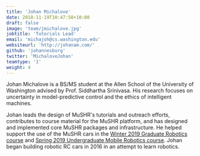 ```yaml
---
title: 'Johan Michalove'
date: 2018-11-19T10:47:58+10:00
draft: false
image: 'team/jmichalove.jpg'
jobtitle: 'Tutorials Lead'
email: 'michajoh@cs.washington.edu'
websiteurl: 'http://johanam.com/'
github: 'johannesburg'
twitter: 'MichaloveJohan'
teamtype: '1'
weight: 4
---
```


Johan Michalove is a BS/MS student at the Allen School of the University of Washington advised by Prof. Siddhartha Srinivasa. His research focuses on uncertainty in model-predictive control and the ethics of intelligent machines. 

Johan leads the design of MuSHR's tutorials and outreach efforts, contributes to course material for the MuSHR platform, and has designed and implemented core MuSHR packages and infrastructure. He helped support the use of the MuSHR cars in the [Winter 2019 Graduate Robotics course](https://courses.cs.washington.edu/courses/cse571/19wi/) and [Spring 2019 Undergraduate Mobile Robotics course](https://courses.cs.washington.edu/courses/cse490r/19sp/). Johan began building robotic RC cars in 2016 in an attempt to learn robotics.
